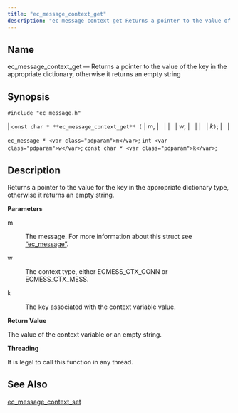 ```yaml
---
title: "ec_message_context_get"
description: "ec message context get Returns a pointer to the value of the key in the appropriate dictionary otherwise it returns an empty string const char ec message context get m w k ec message m int w const char k Returns a pointer to the value for the key in..."
---
```


<a name="apis.ec_message_context_get"></a> 
## Name

ec_message_context_get — Returns a pointer to the value of the key in the appropriate dictionary, otherwise it returns an empty string

## Synopsis

`#include "ec_message.h"`

| `const char * **ec_message_context_get** (` | <var class="pdparam">m</var>, |   |
|   | <var class="pdparam">w</var>, |   |
|   | <var class="pdparam">k</var>`)`; |   |

`ec_message * <var class="pdparam">m</var>`;
`int <var class="pdparam">w</var>`;
`const char * <var class="pdparam">k</var>`;<a name="idp55457776"></a> 
## Description

Returns a pointer to the value for the key in the appropriate dictionary type, otherwise it returns an empty string.

**<a name="idp55459072"></a> Parameters**

<dl class="variablelist">

<dt>m</dt>

<dd>

The message. For more information about this struct see [“ec_message”](/momentum/3/3-api/structs-ec-message).

</dd>

<dt>w</dt>

<dd>

The context type, either ECMESS_CTX_CONN or ECMESS_CTX_MESS.

</dd>

<dt>k</dt>

<dd>

The key associated with the context variable value.

</dd>

</dl>

**<a name="idp55466096"></a> Return Value**

The value of the context variable or an empty string.

**<a name="idp55467040"></a> Threading**

It is legal to call this function in any thread.

<a name="idp55468144"></a> 
## See Also

[ec_message_context_set](/momentum/3/3-api/apis-ec-message-context-set)